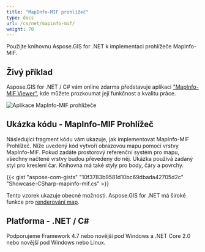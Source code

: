 ```yaml
---
title: "MapInfo-MIF prohlížeč"
type: docs
url: /cs/net/mapinfo-mif/
weight: 70
---
```


Použijte knihovnu Aspose.GIS for .NET k implementaci prohlížeče MapInfo-MIF.

## **Živý příklad**

Aspose.GIS for .NET / C# vám online zdarma představuje aplikaci ["MapInfo-MIF Viewer"](https://products.aspose.app/gis/viewer/mapinfo-mif), kde můžete prozkoumat její funkčnost a kvalitu práce.

![Aplikace MapInfo-MIF prohlížeče](viewer.png)

## **Ukázka kódu - MapInfo-MIF Prohlížeč**

Následující fragment kódu vám ukazuje, jak implementovat MapInfo-MIF Prohlížeč. Níže uvedený kód vytvoří obrazovou mapu pomocí vrstvy MapInfo-MIF. Pokud zadáte prostorový referenční systém pro mapu, všechny načtené vrstvy budou převedeny do něj.
Ukázka používá zadaný styl pro kreslení čar. Knihovna má také styly pro body, čáry a povrchy.

{{< gist "aspose-com-gists" "10f3783b9581d10bc69dbada42705d2c" "Showcase-CSharp-mapinfo-mif.cs" >}}

Tento vzorek ukazuje obecné možnosti. Aspose.GIS for .NET má široké funkce pro [renderování map](https://docs.aspose.com/gis/net/map-rendering/).

## **Platforma - .NET / C#**

Podporujeme Framework 4.7 nebo novější pod Windows a .NET Core 2.0 nebo novější pod Windows nebo Linux.
